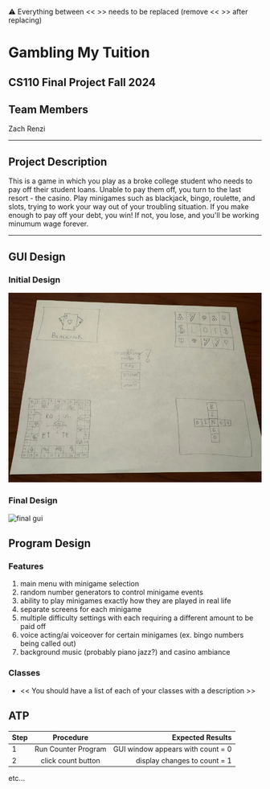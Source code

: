 
:warning: Everything between << >> needs to be replaced (remove << >> after replacing)

# Gambling My Tuition
## CS110 Final Project Fall 2024

## Team Members

Zach Renzi

***

## Project Description

This is a game in which you play as a broke college student who needs to pay off their student loans. 
Unable to pay them off, you turn to the last resort - the casino. 
Play minigames such as blackjack, bingo, roulette, and slots, trying to work your way out of your troubling situation. 
If you make enough to pay off your debt, you win! If not, you lose, and you'll be working minumum wage forever.

***    

## GUI Design

### Initial Design

![initial gui](assets/gui.jpg)

### Final Design

![final gui](assets/finalgui.jpg)

## Program Design

### Features

1. main menu with minigame selection
2. random number generators to control minigame events
3. ability to play minigames exactly how they are played in real life
4. separate screens for each minigame
5. multiple difficulty settings with each requiring a different amount to be paid off
6. voice acting/ai voiceover for certain minigames (ex. bingo numbers being called out)
7. background music (probably piano jazz?) and casino ambiance

### Classes

- << You should have a list of each of your classes with a description >>

## ATP

| Step                 |Procedure             |Expected Results                   |
|----------------------|:--------------------:|----------------------------------:|
|  1                   | Run Counter Program  |GUI window appears with count = 0  |
|  2                   | click count button   | display changes to count = 1      |
etc...
